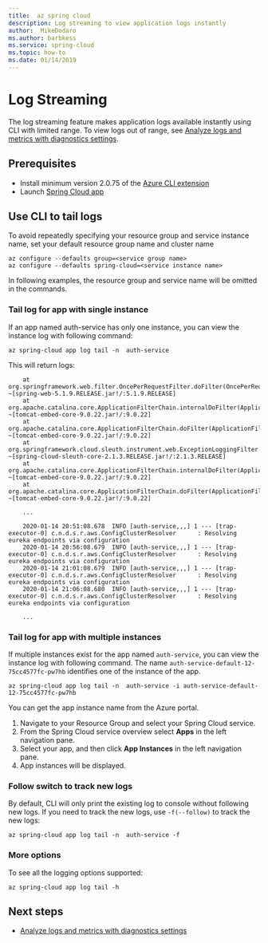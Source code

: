 ```yaml
---
title:  az spring cloud
description: Log streaming to view application logs instantly 
author:  MikeDodaro
ms.author: barbkess
ms.service: spring-cloud
ms.topic: how-to
ms.date: 01/14/2019
---
```


# Log Streaming

The log streaming feature makes application logs available instantly using CLI with limited range. To view logs out of range, see [Analyze logs and metrics with diagnostics settings](./diagnostic-services.md).

## Prerequisites

* Install minimum version 2.0.75 of the [Azure CLI extension](./spring-cloud-quickstart-launch-app-cli#install-the-azure-cli-extension)
* Launch [Spring Cloud app](./spring-cloud-quickstart-launch-app-maven.md)

## Use CLI to tail logs

To avoid repeatedly specifying your resource group and service instance name, set your default resource group name and cluster name
```
az configure --defaults group=<service group name>
az configure --defaults spring-cloud=<service instance name>
```
In following examples, the resource group and service name will be omitted in the commands.

### Tail log for app with single instance
If an app named auth-service has only one instance, you can view the instance log with following command:
```
az spring-cloud app log tail -n  auth-service
```
This will return logs:
```
    at org.springframework.web.filter.OncePerRequestFilter.doFilter(OncePerRequestFilter.java:118) ~[spring-web-5.1.9.RELEASE.jar!/:5.1.9.RELEASE]
    at org.apache.catalina.core.ApplicationFilterChain.internalDoFilter(ApplicationFilterChain.java:193) ~[tomcat-embed-core-9.0.22.jar!/:9.0.22]
    at org.apache.catalina.core.ApplicationFilterChain.doFilter(ApplicationFilterChain.java:166) ~[tomcat-embed-core-9.0.22.jar!/:9.0.22]
    at org.springframework.cloud.sleuth.instrument.web.ExceptionLoggingFilter.doFilter(ExceptionLoggingFilter.java:50) ~[spring-cloud-sleuth-core-2.1.3.RELEASE.jar!/:2.1.3.RELEASE]
    at org.apache.catalina.core.ApplicationFilterChain.internalDoFilter(ApplicationFilterChain.java:193) ~[tomcat-embed-core-9.0.22.jar!/:9.0.22]
    at org.apache.catalina.core.ApplicationFilterChain.doFilter(ApplicationFilterChain.java:166) ~[tomcat-embed-core-9.0.22.jar!/:9.0.22]

    ...

    2020-01-14 20:51:08.678  INFO [auth-service,,,] 1 --- [trap-executor-0] c.n.d.s.r.aws.ConfigClusterResolver      : Resolving eureka endpoints via configuration
    2020-01-14 20:56:08.679  INFO [auth-service,,,] 1 --- [trap-executor-0] c.n.d.s.r.aws.ConfigClusterResolver      : Resolving eureka endpoints via configuration
    2020-01-14 21:01:08.679  INFO [auth-service,,,] 1 --- [trap-executor-0] c.n.d.s.r.aws.ConfigClusterResolver      : Resolving eureka endpoints via configuration
    2020-01-14 21:06:08.680  INFO [auth-service,,,] 1 --- [trap-executor-0] c.n.d.s.r.aws.ConfigClusterResolver      : Resolving eureka endpoints via configuration

    ...

```

### Tail log for app with multiple instances
If multiple instances exist for the app named `auth-service`, you can view the instance log with following command. The name `auth-service-default-12-75cc4577fc-pw7hb` identifies one of the instance of the app.
```
az spring-cloud app log tail -n  auth-service -i auth-service-default-12-75cc4577fc-pw7hb
```
You can get the app instance name from the Azure portal. 
1. Navigate to your Resource Group and select your Spring Cloud service.
1. From the Spring Cloud service overview select **Apps** in the left navigation pane.
1. Select your app, and then click **App Instances** in the left navigation pane. 
1. App instances will be displayed.

### Follow switch to track new logs
By default, CLI will only print the existing log to console without following new logs. If you need to track the new logs, use `-f(--follow)` to track the new logs:
```
az spring-cloud app log tail -n  auth-service -f
``` 
### More options
To see all the logging options supported:
``` 
az spring-cloud app log tail -h 
```

## Next steps

* [Analyze logs and metrics with diagnostics settings](./diagnostic-services.md)

 





